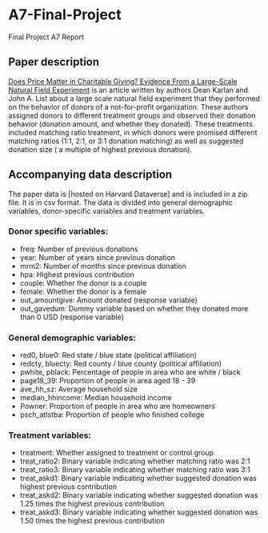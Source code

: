 # A7-Final-Project
Final Project A7 Report

## Paper description
[Does Price Matter in Charitable Giving? Evidence From a Large-Scale Natural Field Experiment](https://www.nber.org/papers/w12338) is an article written by authors Dean Karlan and John A. List about a large scale natural field experiment that they performed on the behavior of donors of a not-for-profit organization. These authors assigned donors to different treatment groups and observed their donation behavior (donation amount, and whether they donated). These treatments included matching ratio treatment, in which donors were promised different matching ratios (1:1, 2:1, or 3:1 donation matching) as well as suggested donation size ( a multiple of highest previous donation). 

## Accompanying data description 
The paper data is [hosted on Harvard Dataverse] and is included in a zip file. It is in csv format. The data is divided into general demographic variables, donor-specific variables and treatment variables. 

### Donor specific variables:
- freq: Number of previous donations
- year: Number of years since previous donation 
- mrm2: Number of months since previous donation 
- hpa: Highest previous contribution
- couple: Whether the donor is a couple
- female: Whether the donor is a female
- out_amountgive: Amount donated (response variable)
- out_gavedum: Dummy variable based on whether they donated more than 0 USD (response variable)
### General demographic variables:
- red0, blue0: Red state / blue state (political affiliation)
- redcty, bluecty: Red county / blue county (political affiliation)
- pwhite, pblack: Percentage of people in area who are white / black 
- page18_39: Proportion of people in area aged 18 - 39
- ave_hh_sz: Average household size
- median_hhincome: Median household income
- Powner: Proportion of people in area who are homeowners
- psch_atlstba: Proportion of people who finished college
### Treatment variables:
- treatment: Whether assigned to treatment or control group
- treat_ratio2: Binary variable indicating whether matching ratio was 2:1
- treat_ratio3: Binary variable indicating whether matching ratio was 3:1
- treat_askd1: Binary variable indicating whether suggested donation was highest previous contribution
- treat_askd2: Binary variable indicating whether suggested donation was 1.25 times the highest previous contribution
- treat_askd3: Binary variable indicating whether suggested donation was 1.50 times the highest previous contribution
